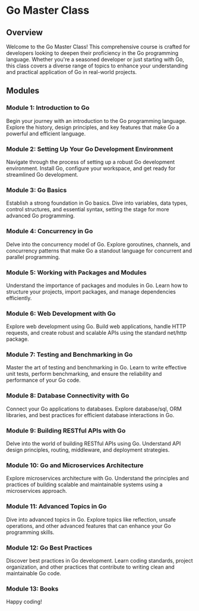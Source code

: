# Go Master Class

## Overview

Welcome to the Go Master Class! This comprehensive course is crafted for developers looking to deepen their proficiency in the Go programming language. Whether you're a seasoned developer or just starting with Go, this class covers a diverse range of topics to enhance your understanding and practical application of Go in real-world projects.

## Modules

### Module 1: Introduction to Go

Begin your journey with an introduction to the Go programming language. Explore the history, design principles, and key features that make Go a powerful and efficient language.

### Module 2: Setting Up Your Go Development Environment

Navigate through the process of setting up a robust Go development environment. Install Go, configure your workspace, and get ready for streamlined Go development.

### Module 3: Go Basics

Establish a strong foundation in Go basics. Dive into variables, data types, control structures, and essential syntax, setting the stage for more advanced Go programming.

### Module 4: Concurrency in Go

Delve into the concurrency model of Go. Explore goroutines, channels, and concurrency patterns that make Go a standout language for concurrent and parallel programming.

### Module 5: Working with Packages and Modules

Understand the importance of packages and modules in Go. Learn how to structure your projects, import packages, and manage dependencies efficiently.

### Module 6: Web Development with Go

Explore web development using Go. Build web applications, handle HTTP requests, and create robust and scalable APIs using the standard net/http package.

### Module 7: Testing and Benchmarking in Go

Master the art of testing and benchmarking in Go. Learn to write effective unit tests, perform benchmarking, and ensure the reliability and performance of your Go code.

### Module 8: Database Connectivity with Go

Connect your Go applications to databases. Explore database/sql, ORM libraries, and best practices for efficient database interactions in Go.

### Module 9: Building RESTful APIs with Go

Delve into the world of building RESTful APIs using Go. Understand API design principles, routing, middleware, and deployment strategies.

### Module 10: Go and Microservices Architecture

Explore microservices architecture with Go. Understand the principles and practices of building scalable and maintainable systems using a microservices approach.

### Module 11: Advanced Topics in Go

Dive into advanced topics in Go. Explore topics like reflection, unsafe operations, and other advanced features that can enhance your Go programming skills.

### Module 12: Go Best Practices

Discover best practices in Go development. Learn coding standards, project organization, and other practices that contribute to writing clean and maintainable Go code.

### Module 13: Books

Happy coding!
